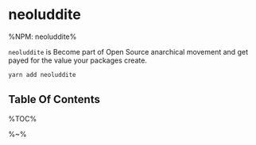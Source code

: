 # neoluddite

%NPM: neoluddite%

`neoluddite` is Become part of Open Source anarchical movement and get payed for the value your packages create.

```sh
yarn add neoluddite
```

## Table Of Contents

%TOC%

%~%